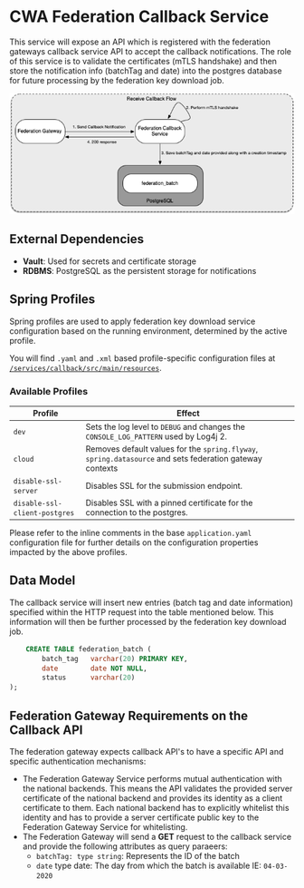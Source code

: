 # CWA Federation Callback Service

This service will expose an API which is registered with the federation gateways callback service API to accept the callback notifications. The role of this service is to validate the certificates (mTLS handshake) and then store the notification info (batchTag and date) into the postgres database for future processing by the federation key download job.

![Callback Flow Diagram](./images/callback-flow.png)

## External Dependencies

- **Vault**: Used for secrets and certificate storage
- **RDBMS**: PostgreSQL as the persistent storage for notifications

## Spring Profiles

Spring profiles are used to apply federation key download service configuration based on the running environment, determined by the active profile.

You will find `.yaml` and `.xml` based profile-specific configuration files at [`/services/callback/src/main/resources`](/services/callback/src/main/resources).

### Available Profiles

Profile                                           | Effect
--------------------------------------------------|-------------
`dev`                                             | Sets the log level to `DEBUG` and changes the `CONSOLE_LOG_PATTERN` used by Log4j 2.
`cloud`                                           | Removes default values for the `spring.flyway`, `spring.datasource` and sets federation gateway contexts
`disable-ssl-server`                              | Disables SSL for the submission endpoint.
`disable-ssl-client-postgres`                     | Disables SSL with a pinned certificate for the connection to the postgres.

Please refer to the inline comments in the base `application.yaml` configuration file for further details on the configuration properties impacted by the above profiles.

## Data Model

The callback service will insert new entries (batch tag and date information) specified within the HTTP request into the table mentioned below. This information will then be further processed by the federation key download job.

```sql
    CREATE TABLE federation_batch (
        batch_tag   varchar(20) PRIMARY KEY,
        date        date NOT NULL,
        status      varchar(20)
);
```

## Federation Gateway Requirements on the Callback API

The federation gateway expects callback API's to have a specific API and specific authentication mechanisms:

- The Federation Gateway Service performs mutual authentication with the national backends. This means the API validates the provided server certificate of the national backend and provides its identity as a client certificate to them. Each national backend has to explicitly whitelist this identity and has to provide a server certificate public key to the Federation Gateway Service for whitelisting. 
- The Federation Gateway will send a **GET** request to the callback service and provide the following attributes as query paraeers:
    - `batchTag: type string`: Represents the ID of the batch
    - `date` type date: The day from which the batch is available IE: `04-03-2020`
